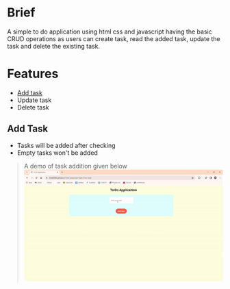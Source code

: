 # Brief
A simple to do application using html css and javascript having the basic CRUD operations as users can create task, read the added task, update the task and delete the existing task.

# Features
- [Add task](#add-task)
- Update task
- Delete task

## Add Task
- Tasks will be added after checking
- Empty tasks won't be added

> A demo of task addition given below
![](Assets/To%20Do%20Demo.gif)